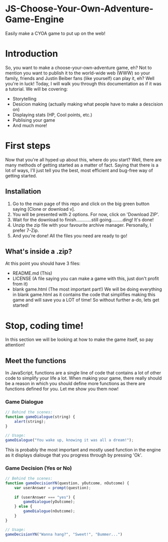 # JS-Choose-Your-Own-Adventure-Game-Engine
Easily make a CYOA game to put up on the web!
# Introduction
So, you want to make a choose-your-own-adventure game, eh? Not to mention you want to publish it to the world-wide web (WWW) so your family, friends and Justin Beiber fans (like yourself) can play it, eh? Well you're in luck! Today, I will walk you through this documentation as if it was a tutorial. We will be covering:
* Storytelling
* Desicion making (actually making what people have to make a descision on)
* Displaying stats (HP, Cool points, etc.)
* Publising your game
* And much more!
# First steps
Now that you're all hyped up about this, where do you start? Well, there are many methods of getting started as a matter of fact. Saying that there is a lot of ways, I'll just tell you the best, most efficient and bug-free way of getting started.
## Installation
1. Go to the main page of this repo and click on the big green button saying [Clone or download v].
2. You will be presented with 2 options. For now, click on 'Download ZIP'.
3. Wait for the download to finish............still going.........ding! It's done!
4. Unzip the zip file with your favourite archive manager. Personally, I prefer 7-Zip.
5. And you're done! All the files you need are ready to go!
## What's inside a .zip?
At this point you should have 3 files:
* README.md (This)
* LICENSE (A file saying you can make a game with this, just don't profit from it)
* blank game.html (The most important part!)
We will be doing everything in blank game.html as it contains the code that simplifies making this game and will save you a LOT of time! So without further a-do, lets get started!
# Stop, coding time!
In this section we will be looking at how to make the game itself, so pay attention!
## Meet the functions
In JavaScript, functions are a single line of code that contains a lot of other code to simplify your life a lot. When making your game, there really should be a reason in which you should define more functions as there are functions defined for you. Let me show you them now!
### Game Dialogue
```js
// Behind the scenes:
function gameDialogue(string) {
	alert(string);
}

// Usage:
gameDialogue("You wake up, knowing it was all a dream!");
```
This is probably the most important and mostly used function in the engine as it displays dialouge that you progress through by pressing 'Ok'.

### Game Decision (Yes or No)
```js
// Behind the scenes:
function gameDecisionYN(question, yOutcome, nOutcome) {
	var userAnswer = prompt(question);
	
	if (userAnswer === "yes") {
		gameDialogue(yOutcome);
	} else {
		gameDialogue(nOutcome);
	}
}

// Usage:
gameDecisionYN("Wanna hang?", "Sweet!", "Bummer...")
```
